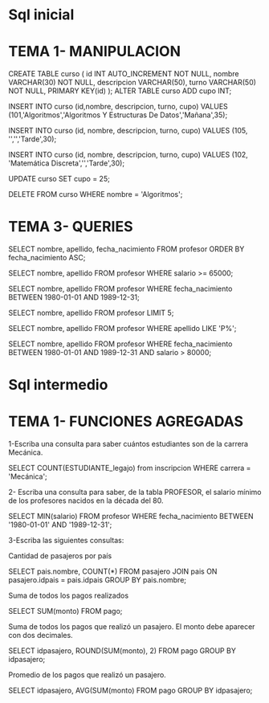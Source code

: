 # Sql inicial

# TEMA 1- MANIPULACION

CREATE TABLE curso (
  id INT AUTO_INCREMENT NOT NULL,
  nombre VARCHAR(30) NOT NULL,
  descripcion VARCHAR(50),
  turno VARCHAR(50) NOT NULL,
  PRIMARY KEY(id)
);
ALTER TABLE curso ADD cupo INT;

INSERT INTO curso (id,nombre, descripcion, turno, cupo) VALUES (101,'Algoritmos','Algoritmos Y Estructuras De Datos','Mañana',35);

INSERT INTO curso (id, nombre, descripcion, turno, cupo) VALUES (105, '','','Tarde',30);

INSERT INTO curso (id, nombre, descripcion, turno, cupo) VALUES (102, 'Matemática Discreta','','Tarde',30);

UPDATE curso SET cupo = 25;

DELETE FROM curso WHERE nombre = 'Algoritmos';

# TEMA 3- QUERIES

SELECT nombre, apellido, fecha_nacimiento FROM profesor ORDER BY fecha_nacimiento ASC;

SELECT nombre, apellido FROM profesor WHERE salario >= 65000;

SELECT nombre, apellido FROM profesor WHERE fecha_nacimiento BETWEEN 1980-01-01 AND 1989-12-31;

SELECT nombre, apellido FROM profesor LIMIT 5;

SELECT nombre, apellido FROM profesor WHERE apellido LIKE 'P%';

SELECT nombre, apellido FROM profesor WHERE fecha_nacimiento BETWEEN 1980-01-01 AND 1989-12-31 AND salario > 80000;

# Sql intermedio

# TEMA 1- FUNCIONES AGREGADAS
1-Escriba una consulta para saber cuántos estudiantes son de la carrera Mecánica.

SELECT COUNT(ESTUDIANTE_legajo) from inscripcion WHERE carrera = 'Mecánica';

2- Escriba una consulta para saber, de la tabla PROFESOR, el salario mínimo de los profesores nacidos en la década del 80.

SELECT MIN(salario) FROM profesor WHERE fecha_nacimiento BETWEEN  '1980-01-01' AND '1989-12-31';

3-Escriba las siguientes consultas:

Cantidad de pasajeros por país

SELECT pais.nombre, COUNT(*) FROM pasajero JOIN pais ON pasajero.idpais = pais.idpais GROUP BY pais.nombre;

Suma de todos los pagos realizados

SELECT SUM(monto) FROM pago;

Suma de todos los pagos que realizó un pasajero. El monto debe aparecer con dos decimales.

SELECT idpasajero, ROUND(SUM(monto), 2) FROM pago GROUP BY idpasajero;

Promedio de los pagos que realizó un pasajero.

SELECT idpasajero, AVG(SUM(monto) FROM pago GROUP BY idpasajero;










